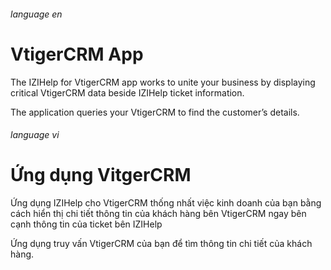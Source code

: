 ###### language en

# VtigerCRM App

The IZIHelp for VtigerCRM app works to unite your business by displaying critical VtigerCRM data beside IZIHelp ticket information.

The application queries your VtigerCRM to find the customer’s details.

###### language vi

# Ứng dụng VitgerCRM

Ứng dụng IZIHelp cho VtigerCRM thống nhất việc kinh doanh của bạn bằng cách hiển thị chi tiết thông tin của khách hàng bên VtigerCRM ngay bên cạnh thông tin của ticket bên IZIHelp

Ứng dụng truy vấn VtigerCRM của bạn để tìm thông tin chi tiết của khách hàng.
